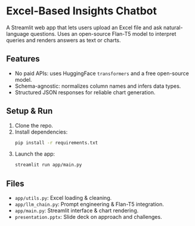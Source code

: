 # Excel-Based Insights Chatbot

A Streamlit web app that lets users upload an Excel file and ask natural-language questions. Uses an open-source Flan-T5 model to interpret queries and renders answers as text or charts.

## Features
- No paid APIs: uses HuggingFace `transformers` and a free open-source model.
- Schema-agnostic: normalizes column names and infers data types.
- Structured JSON responses for reliable chart generation.

## Setup & Run
1. Clone the repo.
2. Install dependencies:
   ```bash
   pip install -r requirements.txt
   ```
3. Launch the app:
   ```bash
   streamlit run app/main.py
   ```

## Files
- `app/utils.py`: Excel loading & cleaning.
- `app/llm_chain.py`: Prompt engineering & Flan-T5 integration.
- `app/main.py`: Streamlit interface & chart rendering.
- `presentation.pptx`: Slide deck on approach and challenges.
